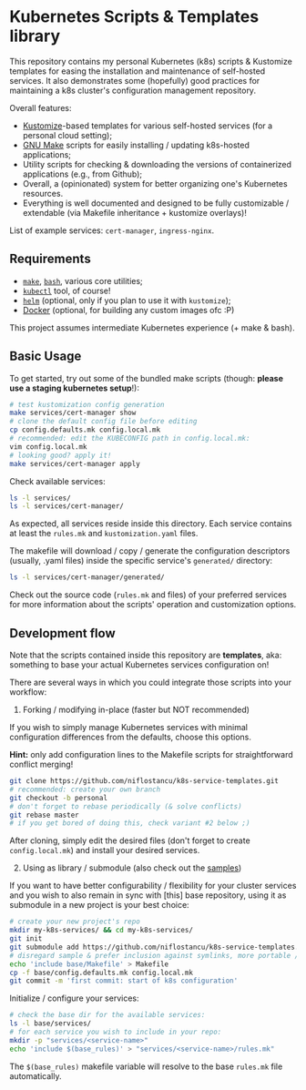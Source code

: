 # Kubernetes Scripts & Templates library

This repository contains my personal Kubernetes (k8s) scripts & Kustomize
templates for easing the installation and maintenance of self-hosted services.
It also demonstrates some (hopefully) good practices for maintaining a k8s
cluster's configuration management repository.

Overall features:

- [Kustomize](https://kustomize.io/)-based templates for various self-hosted
  services (for a personal cloud setting);
- [GNU Make](https://www.gnu.org/software/make/) scripts for easily installing
  / updating k8s-hosted applications;
- Utility scripts for checking & downloading the versions of containerized
  applications (e.g., from Github);
- Overall, a (opinionated) system for better organizing one's Kubernetes
  resources.
- Everything is well documented and designed to be fully customizable
  / extendable (via Makefile inheritance + kustomize overlays)!

List of example services: `cert-manager`, `ingress-nginx`.

## Requirements

- [`make`](https://www.gnu.org/software/make/),
  [`bash`](https://www.gnu.org/software/bash/), various core utilities;
- [`kubectl`](https://kubernetes.io/docs/tasks/tools/) tool, of course!
- [`helm`](https://helm.sh/) (optional, only if you plan to use it with `kustomize`);
- [Docker](https://docker.com/) (optional, for building any custom images ofc :P)

This project assumes intermediate Kubernetes experience (+ make & bash).

## Basic Usage

To get started, try out some of the bundled make scripts (though: **please use
a staging kubernetes setup**!):

```sh
# test kustomization config generation
make services/cert-manager show
# clone the default config file before editing
cp config.defaults.mk config.local.mk
# recommended: edit the KUBECONFIG path in config.local.mk:
vim config.local.mk
# looking good? apply it!
make services/cert-manager apply
```

Check available services:
```sh
ls -l services/
ls -l services/cert-manager/
```
As expected, all services reside inside this directory.
Each service contains at least the `rules.mk` and `kustomization.yaml` files.

The makefile will download / copy / generate the configuration descriptors
(usually, .yaml files) inside the specific service's `generated/` directory:

```sh
ls -l services/cert-manager/generated/
```

Check out the source code (`rules.mk` and files) of your preferred services for
more information about the scripts' operation and customization options.

## Development flow

Note that the scripts contained inside this repository are **templates**, aka:
something to base your actual Kubernetes services configuration on!

There are several ways in which you could integrate those scripts into your
workflow:

1. Forking / modifying in-place (faster but NOT recommended)

  If you wish to simply manage Kubernetes services with minimal configuration
  differences from the defaults, choose this options.

  **Hint:** only add configuration lines to the Makefile scripts for
  straightforward conflict merging!

  ```sh
  git clone https://github.com/niflostancu/k8s-service-templates.git
  # recommended: create your own branch
  git checkout -b personal
  # don't forget to rebase periodically (& solve conflicts)
  git rebase master
  # if you get bored of doing this, check variant #2 below ;)
  ```

  After cloning, simply edit the desired files (don't forget to create
  `config.local.mk`) and install your desired services.

2. Using as library / submodule (also check out the [samples](./samples/))

  If you want to have better configurability / flexibility for your cluster
  services and you wish to also remain in sync with [this] base repository,
  using it as submodule in a new project is your best choice:

  ```sh
  # create your new project's repo
  mkdir my-k8s-services/ && cd my-k8s-services/
  git init
  git submodule add https://github.com/niflostancu/k8s-service-templates.git base/
  # disregard sample & prefer inclusion against symlinks, more portable / syncable ;)
  echo 'include base/Makefile' > Makefile
  cp -f base/config.defaults.mk config.local.mk
  git commit -m 'first commit: start of k8s configuration'
  ```

  Initialize / configure your services:
  ```sh
  # check the base dir for the available services:
  ls -l base/services/
  # for each service you wish to include in your repo:
  mkdir -p "services/<service-name>"
  echo 'include $(base_rules)' > "services/<service-name>/rules.mk"
  ```

  The `$(base_rules)` makefile variable will resolve to the base `rules.mk`
  file automatically.

